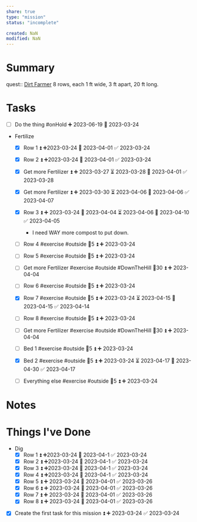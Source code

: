 ```yaml
---
share: true
type: "mission"
status: "incomplete"

created: NaN 
modified: NaN
---
```

 
# Summary
quest:: [Dirt Farmer](./Dirt%20Farmer.md)
8 rows, each 1 ft wide, 3 ft apart, 20 ft long.  
# Tasks
- [ ] Do the thing #onHold ➕ 2023-06-19 🛫 2023-03-24

- Fertilize
	- [x] Row 1 ⏫ ➕2023-03-24 📅 2023-04-01 ✅ 2023-03-24
	- [x] Row 2 ⏫ ➕2023-03-24 📅 2023-04-01 ✅ 2023-03-24
	- [x] Get more Fertilizer ⏫ ➕ 2023-03-27 ⏳ 2023-03-28 📅 2023-04-01 ✅ 2023-03-28

	- [x] Get more Fertilizer ⏫ ➕ 2023-03-30 ⏳ 2023-04-06 📅 2023-04-06 ✅ 2023-04-07
	- [x] Row 3 ⏫ ➕ 2023-03-24 🛫 2023-04-04 ⏳ 2023-04-06 📅 2023-04-10 ✅ 2023-04-05
		- I need WAY more compost to put down.
	- [ ] Row 4 #exercise #outside 🥄5 ⏫ ➕ 2023-03-24
	- [ ] Row 5 #exercise #outside  🥄5 ⏫ ➕ 2023-03-24 
	- [ ] Get more Fertilizer #exercise #outside #DownTheHill 🥄30 ⏫ ➕ 2023-04-04 
	- [ ] Row 6 #exercise #outside  🥄5 ⏫ ➕ 2023-03-24 
	- [x] Row 7 #exercise #outside  🥄5 ⏫ ➕ 2023-03-24 ⏳ 2023-04-15 📅 2023-04-15 ✅ 2023-04-14
	- [ ] Row 8 #exercise #outside 🥄5 ⏫ ➕ 2023-03-24 
	- [ ] Get more Fertilizer #exercise #outside #DownTheHill 🥄30 ⏫ ➕ 2023-04-04 
	- [ ] Bed 1 #exercise #outside   🥄5 ⏫ ➕ 2023-03-24 
	- [x] Bed 2 #exercise #outside 🥄5 ⏫ ➕ 2023-03-24 ⏳ 2023-04-17 📅 2023-04-30 ✅ 2023-04-17
	- [ ] Everything else #exercise #outside 🥄5 ⏫ ➕ 2023-03-24 
# Notes

# Things I've Done
- Dig
	- [x] Row 1 ⏫ ➕2023-03-24 📅 2023-04-1 ✅ 2023-03-24
	- [x] Row 2 ⏫ ➕2023-03-24 📅 2023-04-1 ✅ 2023-03-24
	- [x] Row 3 ⏫ ➕2023-03-24 📅 2023-04-1 ✅ 2023-03-24
	- [x] Row 4 ⏫ ➕2023-03-24 📅 2023-04-1 ✅ 2023-03-24
	- [x] Row 5 ⏫ ➕ 2023-03-24 📅 2023-04-01 ✅ 2023-03-26
	- [x] Row 6 ⏫ ➕ 2023-03-24 📅 2023-04-01 ✅ 2023-03-26
	- [x] Row 7 ⏫ ➕ 2023-03-24 📅 2023-04-01 ✅ 2023-03-26
	- [x] Row 8 ⏫ ➕ 2023-03-24 📅 2023-04-01 ✅ 2023-03-26
- [x] Create the first task for this mission ⏫ ➕ 2023-03-24 ✅ 2023-03-24
